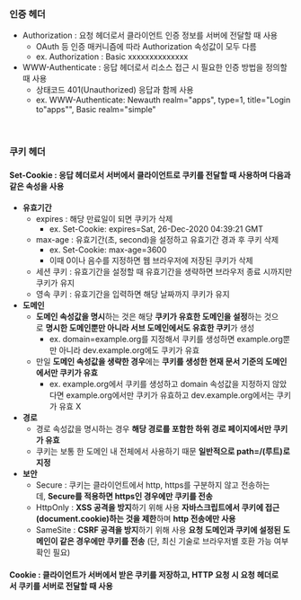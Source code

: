 ### 인증 헤더

+ Authorization : 요청 헤더로서 클라이언트 인증 정보를 서버에 전달할 때 사용
  + OAuth 등 인증 매커니즘에 따라 Authorization 속성값이 모두 다름
  + ex. Authorization : Basic xxxxxxxxxxxxxx
+ WWW-Authenticate : 응답 헤더로서 리소스 접근 시 필요한 인증 방법을 정의할 때 사용
  + 상태코드 401(Unauthorized) 응답과 함께 사용
  + ex. WWW-Authenticate: Newauth realm="apps", type=1, title="Login to\"apps\"", Basic realm="simple"
   
<br/>

### 쿠키 헤더

#### Set-Cookie : **응답 헤더**로서 **서버에서 클라이언트로 쿠키를 전달**할 때 사용하며 다음과 같은 속성을 사용
  + **유효기간**
    + expires : 해당 만료일이 되면 쿠키가 삭제
      + ex. Set-Cookie: expires=Sat, 26-Dec-2020 04:39:21 GMT
    + max-age : 유효기간(초, second)을 설정하고 유효기간 경과 후 쿠키 삭제
      + ex. Set-Cookie: max-age=3600
      + 이때 0이나 음수를 지정하면 웹 브라우저에 저장된 쿠키가 삭제
    + 세션 쿠키 : 유효기간을 설정할 때 유효기간을 생략하면 브라우저 종료 시까지만 쿠키가 유지
    + 영속 쿠키 : 유효기간을 입력하면 해당 날짜까지 쿠키가 유지
  + **도메인**
    + **도메인 속성값을 명시**하는 것은 해당 **쿠키가 유효한 도메인을 설정**하는 것으로 **명시한 도메인뿐만 아니라 서브 도메인에서도 유효한 쿠키**가 생성
      + ex. domain=example.org를 지정해서 쿠키를 생성하면 example.org뿐만 아니라 dev.example.org에도 쿠키가 유효
    + 만일 **도메인 속성값을 생략한 경우**에는 **쿠키를 생성한 현재 문서 기준의 도메인에서만 쿠키가 유효**
      + ex. example.org에서 쿠키를 생성하고 domain 속성값을 지정하지 않았다면 example.org에서만 쿠키가 유효하고 dev.example.org에서는 쿠키가 유효 X
  + **경로**
    + 경로 속성값을 명시하는 경우 **해당 경로를 포함한 하위 경로 페이지에서만 쿠키가 유효**
    + 쿠키는 보통 한 도메인 내 전체에서 사용하기 때문 **일반적으로 path=/(루트)로 지정**
  + **보안**
    + Secure : 쿠키는 클라이언트에서 http, https를 구분하지 않고 전송하는데, **Secure를 적용하면 https인 경우에만 쿠키를 전송**
    + HttpOnly : **XSS 공격을 방지**하기 위해 사용 **자바스크립트에서 쿠키에 접근(document.cookie)하는 것을 제한**하며 **http 전송에만 사용**
    + SameSite : **CSRF 공격을 방지**하기 위해 사용 **요청 도메인과 쿠키에 설정된 도메인이 같은 경우에만 쿠키를 전송** (단, 최신 기술로 브라우저별 호환 가능 여부 확인 필요)

#### Cookie : 클라이언트가 서버에서 받은 쿠키를 저장하고, HTTP 요청 시 **요청 헤더**로서 **쿠키를 서버로 전달할 때 사용**
